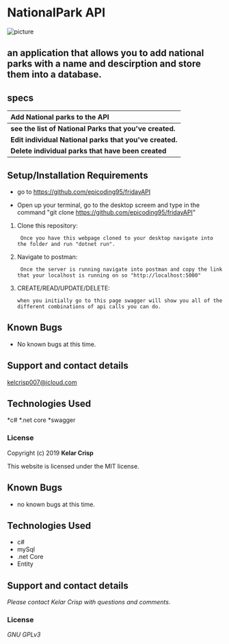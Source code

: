 
# NationalPark API

![picture](https://user-images.githubusercontent.com/49597486/63626653-fd8c5e80-c5b8-11e9-8388-f23b8b0e405c.jpeg)


## an application that allows you to add national parks with a name and descirption and store them into a database.



## specs


| **Add National parks to the API** |
| :-------------     |
| **see the list of National Parks that you've created.** |
| **Edit individual National parks that you've created.** |
| **Delete individual parks that have been created** |


## Setup/Installation Requirements

* go to https://github.com/epicoding95/fridayAPI

* Open up your terminal, go to the desktop screem and type in the command "git clone https://github.com/epicoding95/fridayAPI"

1. Clone this repository:
    ```
     Once you have this webpage cloned to your desktop navigate into the folder and run "dotnet run".
    ```
2. Navigate to postman:
    ```
     Once the server is running navigate into postman and copy the link that your localhost is running on so "http://localhost:5000"
    ```
3. CREATE/READ/UPDATE/DELETE:
    ```
    when you initially go to this page swagger will show you all of the different combinations of api calls you can do.
    ```




## Known Bugs
* No known bugs at this time.

## Support and contact details
kelcrisp007@icloud.com

## Technologies Used
*c#
*.net core
*swagger

### License

Copyright (c) 2019 **Kelar Crisp**

This website is licensed under the MIT license.




## Known Bugs
* no known bugs at this time.

## Technologies Used
* c#
* mySql
* .net Core
* Entity


## Support and contact details

_Please contact Kelar Crisp with questions and comments._

### License

*GNU GPLv3* 
